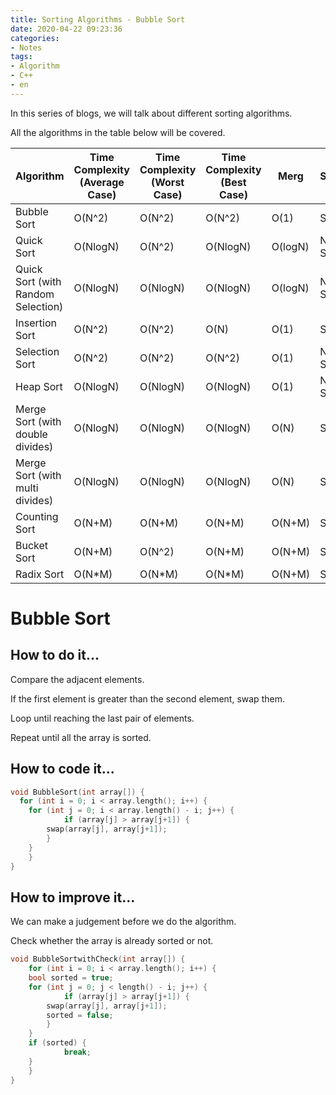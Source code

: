 ```yaml
---
title: Sorting Algorithms - Bubble Sort
date: 2020-04-22 09:23:36
categories: 
- Notes
tags:
- Algorithm
- C++
- en
---
```


In this series of blogs, we will talk about different sorting algorithms. 

All the algorithms in the table below will be covered.

| Algorithm                          | Time Complexity (Average Case) | Time Complexity (Worst Case) | Time Complexity (Best Case) | Merg    | Stability  |
| ---------------------------------- | ------------------------------ | ---------------------------- | --------------------------- | ------- | ---------- |
| Bubble Sort                        | O(N^2)                         | O(N^2)                       | O(N^2)                      | O(1)    | Stable     |
| Quick Sort                         | O(NlogN)                       | O(N^2)                       | O(NlogN)                    | O(logN) | Not Stable |
| Quick Sort (with Random Selection) | O(NlogN)                       | O(NlogN)                     | O(NlogN)                    | O(logN) | Not Stable |
| Insertion Sort                     | O(N^2)                         | O(N^2)                       | O(N)                        | O(1)    | Stable     |
| Selection Sort                     | O(N^2)                         | O(N^2)                       | O(N^2)                      | O(1)    | Not Stable |
| Heap Sort                          | O(NlogN)                       | O(NlogN)                     | O(NlogN)                    | O(1)    | Not Stable |
| Merge Sort (with double divides)   | O(NlogN)                       | O(NlogN)                     | O(NlogN)                    | O(N)    | Stable     |
| Merge Sort (with multi divides)    | O(NlogN)                       | O(NlogN)                     | O(NlogN)                    | O(N)    | Stable     |
| Counting Sort                      | O(N+M)                         | O(N+M)                       | O(N+M)                      | O(N+M)  | Stable     |
| Bucket Sort                        | O(N+M)                         | O(N^2)                       | O(N+M)                      | O(N+M)  | Stable     |
| Radix Sort                         | O(N*M)                         | O(N*M)                       | O(N*M)                      | O(N+M)  | Stable     |

# Bubble Sort

## How to do it...

Compare the adjacent elements.

If the first element is greater than the second element, swap them.

Loop until reaching the last pair of elements.

Repeat until all the array is sorted.

<!--more-->

## How to code it...

```c++
void BubbleSort(int array[]) {
  for (int i = 0; i < array.length(); i++) {
  	for (int j = 0; i < array.length() - i; j++) {
			if (array[j] > array[j+1]) {
      	swap(array[j], array[j+1]);
    	}
  	}
	}
}
```

## How to improve it...

We can make a judgement before we do the algorithm.

Check whether the array is already sorted or not.

```c++
void BubbleSortwithCheck(int array[]) {
	for (int i = 0; i < array.length(); i++) {
  	bool sorted = true;
  	for (int j = 0; j < length() - i; j++) {
			if (array[j] > array[j+1]) {
      	swap(array[j], array[j+1]);
      	sorted = false;
    	}
  	}
  	if (sorted) {
			break;
  	}
	}
}
```